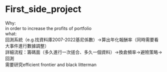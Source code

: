 # First_side_project
Why:  
in order to increase the profits of portfolio   
what:   
回測系統（e.g.找資料庫2007-2022基尼係數）→算出年化報酬率（同時需要看大事件進行數據調整）      
詳細流程：籌碼面（多久進行一次搓合、多久一個資料）→換倉頻率→避險策略→回測    
需要研究efficient frontier and black litterman    
 
